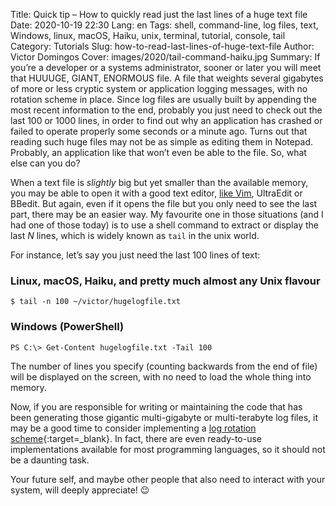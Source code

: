 Title: Quick tip – How to quickly read just the last lines of a huge text file
Date: 2020-10-19 22:30
Lang: en
Tags: shell, command-line, log files, text, Windows, linux, macOS, Haiku, unix, terminal, tutorial, console, tail
Category: Tutorials
Slug: how-to-read-last-lines-of-huge-text-file
Author: Victor Domingos
Cover: images/2020/tail-command-haiku.jpg
Summary: If you’re a developer or a systems administrator, sooner or later you will meet that HUUUGE, GIANT, ENORMOUS file. A file that weights several gigabytes of more or less cryptic system or application logging messages, with no rotation scheme in place. Since log files are usually built by appending the most recent information to the end, probably you just need to check out the last 100 or 1000 lines, in order to find out why an application has crashed or failed to operate properly some seconds or a minute ago. Turns out that reading such huge files may not be as simple as editing them in Notepad. Probably, an application like that won’t even be able to the file. So, what else can you do?

When a text file is *slightly* big but yet smaller than the available memory, you may be able to open it with a good text editor, [like Vim]({filename}/articles/2019/2019-08-09_get_started_with_vim.md), UltraEdit or BBedit. But again, even if it opens the file but you only need to see the last part, there may be an easier way. My favourite one in those situations (and I had one of those today) is to use a shell command to extract or display the last *N* lines, which is widely known as `tail` in the unix world.

For instance, let’s say you just need the last 100 lines of text:

### Linux, macOS, Haiku, and pretty much almost any Unix flavour

```console
$ tail -n 100 ~/victor/hugelogfile.txt
```

### Windows (PowerShell)

```console
PS C:\> Get-Content hugelogfile.txt -Tail 100
```

The number of lines you specify (counting backwards from the end of file) will be displayed on the screen, with no need to load the whole thing into memory.

Now, if you are responsible for writing or maintaining the code that has been generating those gigantic multi-gigabyte or multi-terabyte log files, it may be a good time to consider implementing a [log rotation scheme](https://en.wikipedia.org/wiki/Log_rotation){:target=_blank}. In fact, there are even ready-to-use implementations available for most programming languages, so it should not be a daunting task.

Your future self, and maybe other people that also need to interact with your system, will deeply appreciate! 😉


